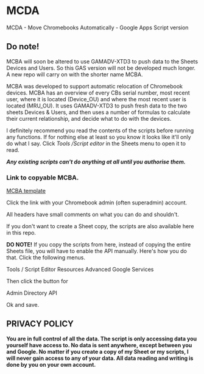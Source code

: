 # MCDA
MCDA - Move Chromebooks Automatically - Google Apps Script version

## Do note!
MCBA will soon be altered to use GAMADV-XTD3 to push data to the Sheets Devices and Users. So this GAS version will not be developed much longer. A new repo will carry on with the shorter name MCBA.

MCBA was developed to support automatic relocation of Chromebook devices. MCBA has an overview of every CBs serial number, most recent user, where it is located (Device_OU) and where the most recent user is located (MRU_OU). It uses GAMADV-XTD3 to push fresh data to the two sheets Devices & Users, and then uses a number of formulas to calculate their current relationship, and decide what to do with the devices.						

I definitely recommend you read the contents of the scripts before running any functions. If for nothing else at least so you know it looks like it'll only do what I say. Click _Tools /Script editor_ in the Sheets menu to open it to read.

_**Any existing scripts can't do anything at all until you authorise them.**_

### Link to copyable MCBA.

[MCBA template](https://docs.google.com/spreadsheets/d/1Sa6p_tjSz1rYRJ8B7xSIBkBHen3uQYcCBA2b_4hIGDM/copy)

Click the link with your Chromebook admin (often superadmin) account.

All headers have small comments on what you can do and shouldn't.

If you don't want to create a Sheet copy, the scripts are also available here in this repo.

**DO NOTE!** If you copy the scripts from here, instead of copying the entire Sheets file, you will have to enable the API manually. Here's how you do that. Click the following menus.

Tools / Script Editor
Resources
Advanced Google Services

Then click the button for

Admin Directory API

Ok and save.

## PRIVACY POLICY

**You are in full control of all the data. The script is only accessing data you yourself have access to. No data is sent anywhere, except between you and Google. No matter if you create a copy of my Sheet or my scripts, I will never gain access to any of your data. All data reading and writing is done by you on your own account.**
